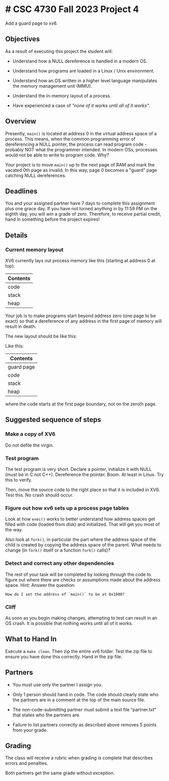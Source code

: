 # # CSC 4730 Fall 2023 Project 4

Add a guard page to xv6.

## Objectives

As a result of executing this project the student will:

* Understand how a NULL dereference is handled in a modern OS.

* Understand how programs are loaded in a Linux / Unix environment.

* Understand how an OS written in a higher level language manipulates
  the memory management unit (MMU).

* Understand the in-memory layout of a process.

* Have experienced a case of *"none of it works until all of it works"*.

## Overview

Presently, `main()` is located at address 0 in the virtual address space
of a process. This means, when the common programming error of
dereferencing a NULL pointer, the process can read program code -
probably NOT what the programmer intended. In modern OSs, processes
would not be able to write to program code. Why?

Your project is to move `main()` up to the next page of RAM and mark the
vacated 0th page as invalid. In this way, page 0 becomes a "guard" page
catching NULL dereferences.

## Deadlines

You and your assigned partner have 7 days to complete this assignment
plus one grace day. If you have not turned anything in by 11:59 PM on
the eighth day, you will win a grade of zero. Therefore, to receive
partial credit, hand in something before the project expires!

## Details

### Current memory layout

XV6 currently lays out process memory like this (starting at address 0 at top):

| Contents |
| --- |
| code |
| stack |
| heap |

Your job is to make programs start beyond address zero (one page to be
exact) so that a dereference of any address in the first page of memory
will result in death.

The new layout should be like this:

Like this:

| Contents |
| --- |
| guard page |
| code |
| stack |
| heap |

where the code starts at the first page boundary, not on the zeroth
page.

## Suggested sequence of steps

### Make a copy of XV6

Do not defile the virgin.

### Test program

The test program is very short. Declare a pointer, initialize it with
NULL (must be in C not C++). Dereference the pointer. Boom. At least in
Linux. Try this to verify.

Then, move the source code to the right place so that it is included in
XV6. Test this. No crash should occur.

### Figure out how xv6 sets up a process page tables

Look at how ```exec()``` works to better understand how address spaces
get filled with code (loaded from disk) and initialized. That will get
you most of the way.

Also look at ```fork()```, in particular the part where the address
space of the child is created by copying the address space of the
parent. What needs to change (in ```fork()``` itself or a function
```fork()``` calls)?

### Detect and correct any other dependencies

The rest of your task will be completed by looking through the code to
figure out where there are checks or assumptions made about the address
space. Hint: Answer the question:

```text
How do I set the address of `main()` to be at 0x1000?
```

### Cliff

As soon as you begin making changes, attempting to test can result in an
OS crash. It is possible that nothing works until all of it works.

## What to Hand In

Execute a `make clean`. Then zip the entire xv6 folder. Test the zip
file to ensure you have done this correctly. Hand in the zip file.

## Partners

* You must use only the partner I assign you.

* Only 1 person should hand in code. The code should clearly state who
  the partners are in a comment at the top of the main source file.

* The non-code-submitting partner must submit a text file “partner.txt”
  that states who the partners are.

* Failure to list partners correctly as described above removes 5 points
  from your grade.

## Grading

The class will receive a rubric when grading is complete that describes
errors and penalties.

Both partners get the same grade without exception.
